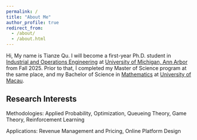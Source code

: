 ```yaml
---
permalink: /
title: "About Me"
author_profile: true
redirect_from: 
  - /about/
  - /about.html
---
```


Hi, My name is Tianze Qu. I will become a first-year Ph.D. student in [Industrial and Operations Engineering](https://ioe.engin.umich.edu/) at [University of Michigan, Ann Arbor](https://umich.edu/) from Fall 2025. Prior to that, I completed my Master of Science program at the same place, and my Bachelor of Science in [Mathematics](https://www.fst.um.edu.mo/math/) at [University of Macau](https://www.um.edu.mo/).

Research Interests
------
Methodologies: Applied Probability, Optimization, Queueing Theory, Game Theory, Reinforcement Learning

Applications: Revenue Management and Pricing, Online Platform Design 


